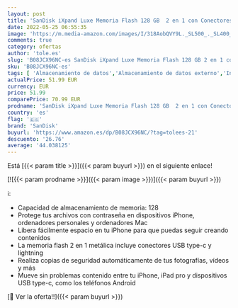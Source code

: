 ```yaml
---
layout: post
title: 'SanDisk iXpand Luxe Memoria Flash 128 GB  2 en 1 con Conectores Lightning y USB Type-C para iPhone y iPad'
date: 2022-05-25 06:55:35
image: 'https://m.media-amazon.com/images/I/318AobQVY9L._SL500_._SL400_.jpg'
comments: true
category: ofertas
author: 'tole.es'
slug: 'B08JCX96NC-es SanDisk iXpand Luxe Memoria Flash 128 GB 2 en 1 con...'
sku: 'B08JCX96NC-es'
tags: [ 'Almacenamiento de datos','Almacenamiento de datos externo','Informática','Memorias USB','ipad','iphone','sandisk','🇪🇸', ]
actualPrice: 51.99 EUR
currency: EUR
price: 51.99
comparePrice: 70.99 EUR
prodname: 'SanDisk iXpand Luxe Memoria Flash 128 GB  2 en 1 con Conectores Lightning y USB Type-C para iPhone y iPad'
country: 'es'
flag: '🇪🇸'
brand: 'SanDisk'
buyurl: 'https://www.amazon.es/dp/B08JCX96NC/?tag=tolees-21'
descuento: '26.76'
average: '44.038125'
---
```


Está [{{< param title >}}]({{< param buyurl >}}) en el siguiente enlace!

[![{{< param prodname >}}]({{< param image >}})]({{< param buyurl >}})

ℹ️:

- Capacidad de almacenamiento de memoria: 128
- Protege tus archivos con contraseña en dispositivos iPhone, ordenadores personales y ordenadores Mac
- Libera fácilmente espacio en tu iPhone para que puedas seguir creando contenidos
- La memoria flash 2 en 1 metálica incluye conectores USB type-c y lightning
- Realiza copias de seguridad automáticamente de tus fotografías, vídeos y más
- Mueve sin problemas contenido entre tu iPhone, iPad pro y dispositivos USB type-c, como los teléfonos Android

[🛒 Ver la oferta!!]({{< param buyurl >}})
